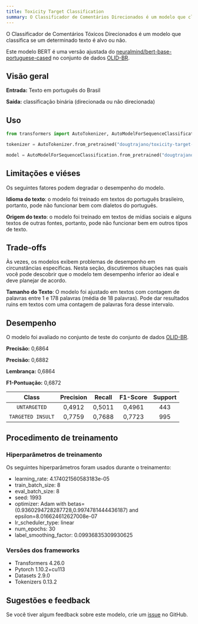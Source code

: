 ```yaml
---
title: Toxicity Target Classification
summary: O Classificador de Comentários Direcionados é um modelo que classifica se um determinado texto é alvo ou não.
---
```


O Classificador de Comentários Tóxicos Direcionados é um modelo que classifica se um determinado texto é alvo ou não.

Este modelo BERT é uma versão ajustada do [neuralmind/bert-base-portuguese-cased](https://huggingface.co/neuralmind/bert-base-portuguese-cased) no conjunto de dados [OLID-BR](https://huggingface.co/datasets/dougtrajano/olid-br).

## Visão geral

**Entrada:** Texto em português do Brasil

**Saída:** classificação binária (direcionada ou não direcionada)

## Uso

```python
from transformers import AutoTokenizer, AutoModelForSequenceClassification

tokenizer = AutoTokenizer.from_pretrained("dougtrajano/toxicity-target-classification")

model = AutoModelForSequenceClassification.from_pretrained("dougtrajano/toxicity-target-classification")
```

## Limitações e viéses

Os seguintes fatores podem degradar o desempenho do modelo.

**Idioma do texto**: o modelo foi treinado em textos do português brasileiro, portanto, pode não funcionar bem com dialetos do português.

**Origem do texto**: o modelo foi treinado em textos de mídias sociais e alguns textos de outras fontes, portanto, pode não funcionar bem em outros tipos de texto.

## Trade-offs

Às vezes, os modelos exibem problemas de desempenho em circunstâncias específicas. Nesta seção, discutiremos situações nas quais você pode descobrir que o modelo tem desempenho inferior ao ideal e deve planejar de acordo.

**Tamanho do Texto**: O modelo foi ajustado em textos com contagem de palavras entre 1 e 178 palavras (média de 18 palavras). Pode dar resultados ruins em textos com uma contagem de palavras fora desse intervalo.

## Desempenho

O modelo foi avaliado no conjunto de teste do conjunto de dados [OLID-BR](https://dougtrajano.github.io/olid-br/).

**Precisão:** 0,6864

**Precisão:** 0,6882

**Lembrança:** 0,6864

**F1-Pontuação:** 0,6872

| Class | Precision | Recall | F1-Score | Support |
| :---: | :-------: | :----: | :------: | :-----: |
| `UNTARGETED` | 0,4912 | 0,5011 | 0,4961 | 443 |
| `TARGETED INSULT` | 0,7759 | 0,7688 | 0,7723 | 995 |

## Procedimento de treinamento

### Hiperparâmetros de treinamento

Os seguintes hiperparâmetros foram usados durante o treinamento:

- learning_rate: 4.174021560583183e-05
- train_batch_size: 8
- eval_batch_size: 8
- seed: 1993
- optimizer: Adam with betas=(0.9360294728287728,0.9974781444436187) and epsilon=8.016624612627008e-07
- lr_scheduler_type: linear
- num_epochs: 30
- label_smoothing_factor: 0.09936835309930625

### Versões dos frameworks

- Transformers 4.26.0
- Pytorch 1.10.2+cu113
- Datasets 2.9.0
- Tokenizers 0.13.2

## Sugestões e feedback

Se você tiver algum feedback sobre este modelo, crie um [issue](https://github.com/DougTrajano/ToChiquinho/issues/new) no GitHub.
